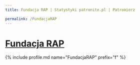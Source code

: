 ```yaml
---
title: Fundacja RAP | Statystyki patronite.pl | Patromierz

permalink: /FundacjaRAP
---
```


# [Fundacja RAP](https://patronite.pl/FundacjaRAP)

{% include profile.md name="FundacjaRAP" prefix="f" %}
